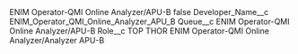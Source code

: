 <?xml version="1.0" encoding="UTF-8"?>
<CustomMetadata xmlns="http://soap.sforce.com/2006/04/metadata" xmlns:xsi="http://www.w3.org/2001/XMLSchema-instance" xmlns:xsd="http://www.w3.org/2001/XMLSchema">
    <label>ENIM Operator-QMI Online Analyzer/APU-B</label>
    <protected>false</protected>
    <values>
        <field>Developer_Name__c</field>
        <value xsi:type="xsd:string">ENIM_Operator_QMI_Online_Analyzer_APU_B</value>
    </values>
    <values>
        <field>Queue__c</field>
        <value xsi:type="xsd:string">ENIM Operator-QMI Online Analyzer/APU-B</value>
    </values>
    <values>
        <field>Role__c</field>
        <value xsi:type="xsd:string">TOP THOR ENIM Operator-QMI Online Analyzer/Analyzer APU-B</value>
    </values>
</CustomMetadata>
